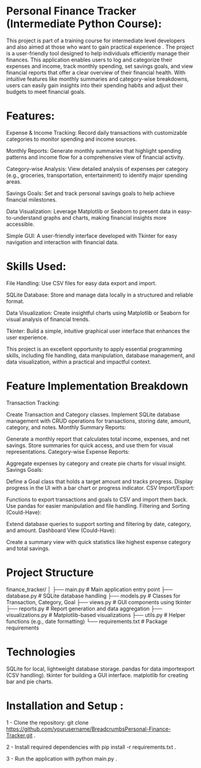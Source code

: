 # Personal Finance Tracker  (Intermediate Python Course): 
This project is part of a training course for intermediate level developers and also aimed at those who want to gain practical experience .
The project is a user-friendly tool designed to help individuals efficiently manage their finances. This application enables users to log and categorize their expenses and income, track monthly spending, set savings goals, and view financial reports that offer a clear overview of their financial health. With intuitive features like monthly summaries and category-wise breakdowns, users can easily gain insights into their spending habits and adjust their budgets to meet financial goals.

# Features:

Expense & Income Tracking: Record daily transactions with customizable categories to monitor spending and income sources.

Monthly Reports: Generate monthly summaries that highlight spending patterns and income flow for a comprehensive view of financial activity.

Category-wise Analysis: View detailed analysis of expenses per category (e.g., groceries, transportation, entertainment) to identify major spending areas.

Savings Goals: Set and track personal savings goals to help achieve financial milestones.

Data Visualization: Leverage Matplotlib or Seaborn to present data in easy-to-understand graphs and charts, making financial insights more accessible.

Simple GUI: A user-friendly interface developed with Tkinter for easy navigation and interaction with financial data.

# Skills Used:

File Handling: Use CSV files for easy data export and import.

SQLite Database: Store and manage data locally in a structured and reliable format.

Data Visualization: Create insightful charts using Matplotlib or Seaborn for visual analysis of financial trends.

Tkinter: Build a simple, intuitive graphical user interface that enhances the user experience.

This project is an excellent opportunity to apply essential programming skills, including file handling, data manipulation, database management, and data visualization, within a practical and impactful context.

# Feature Implementation Breakdown

Transaction Tracking:

Create Transaction and Category classes.
Implement SQLite database management with CRUD operations for transactions, storing date, amount, category, and notes.
Monthly Summary Reports:

Generate a monthly report that calculates total income, expenses, and net savings.
Store summaries for quick access, and use them for visual representations.
Category-wise Expense Reports:

Aggregate expenses by category and create pie charts for visual insight.
Savings Goals:

Define a Goal class that holds a target amount and tracks progress.
Display progress in the UI with a bar chart or progress indicator.
CSV Import/Export:

Functions to export transactions and goals to CSV and import them back.
Use pandas for easier manipulation and file handling.
Filtering and Sorting (Could-Have):

Extend database queries to support sorting and filtering by date, category, and amount.
Dashboard View (Could-Have):

Create a summary view with quick statistics like highest expense category and total savings.

# Project Structure
finance_tracker/
│
├── main.py               # Main application entry point
├── database.py           # SQLite database handling
├── models.py             # Classes for Transaction, Category, Goal
├── views.py              # GUI components using tkinter
├── reports.py            # Report generation and data aggregation
├── visualizations.py     # Matplotlib-based visualizations
├── utils.py              # Helper functions (e.g., date formatting)
└── requirements.txt      # Package requirements

# Technologies

SQLite for local, lightweight database storage.
pandas for data importexport (CSV handling).
tkinter for building a GUI interface.
matplotlib for creating bar and pie charts.

# Installation and Setup :

1 - Clone the repository: git clone https://github.com/yourusername/BreadcrumbsPersonal-Finance-Tracker.git .

2 - Install required dependencies with pip install -r requirements.txt .

3 - Run the application with python main.py .

